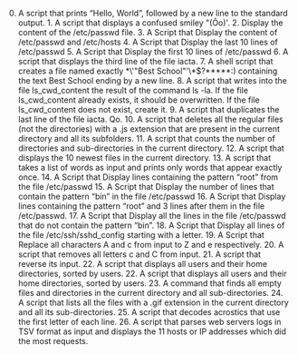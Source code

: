  0. A script that prints “Hello, World”, followed by a new line to the standard output. 1. A script that displays a confused smiley "(Ôo)'. 2. Display the content of the /etc/passwd file. 3. A Script that Display the content of /etc/passwd and /etc/hosts 4. A Script that Display the last 10 lines of /etc/passwd 5. A Script that Display the first 10 lines of /etc/passwd 6. A script that displays the third line of the file iacta. 7. A shell script that creates a file named exactly \*\\'"Best School"\'\\*$\?\*\*\*\*\*:) containing the text Best School ending by a new line. 8. A script that writes into the file ls_cwd_content the result of the command ls -la. If the file ls_cwd_content already exists, it should be overwritten. If the file ls_cwd_content does not exist, create it. 9. A script that duplicates the last line of the file iacta. Qo.  10. A script that deletes all the regular files (not the directories) with a .js extension that are present in the current directory and all its subfolders. 11. A script that counts the number of directories and sub-directories in the current directory. 12. A script that displays the 10 newest files in the current directory. 13. A script that takes a list of words as input and prints only words that appear exactly once. 14. A Script that Display lines containing the pattern “root” from the file /etc/passwd 15. A Script that Display the number of lines that contain the pattern “bin” in the file /etc/passwd 16. A Script that Display lines containing the pattern “root” and 3 lines after them in the file /etc/passwd. 17. A Script that Display all the lines in the file /etc/passwd that do not contain the pattern “bin”. 18. A Script that Display all lines of the file /etc/ssh/sshd_config starting with a letter. 19. A Script that Replace all characters A and c from input to Z and e respectively. 20. A script that removes all letters c and C from input.  21. A script that reverse its input. 22. A script that displays all users and their home directories, sorted by users. 22. A script that displays all users and their home directories, sorted by users. 23. A command that finds all empty files and directories in the current directory and all sub-directories. 24. A script that lists all the files with a .gif extension in the current directory and all its sub-directories. 25. A script that decodes acrostics that use the first letter of each line. 26. A script that parses web servers logs in TSV format as input and displays the 11 hosts or IP addresses which did the most requests.
